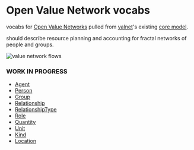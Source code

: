 # Open Value Network vocabs

vocabs for [Open Value Networks](https://github.com/valnet/valuenetwork/wiki) pulled from [valnet](https://github.com/valnet/valuenetwork)'s existing [core model](https://github.com/valnet/valuenetwork/blob/master/docs/core_model.txt).

should describe resource planning and accounting for fractal networks of people and groups.

![value network flows](https://i.imgur.com/74gIY5C.png)

### WORK IN PROGRESS

- [Agent](./vocab/Agent.js)
- [Person](./vocab/Person.js)
- [Group](./vocab/Group.js)
- [Relationship](./vocab/Relationship.js)
- [RelationshipType](./vocab/RelationshipType.js)
- [Role](./vocab/Role.js)
- [Quantity](./vocab/Quantity.js)
- [Unit](./vocab/Unit.js)
- [Kind](./vocab/Kind.js)
- [Location](./vocab/Location.js)
